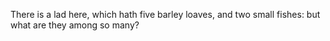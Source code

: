 There is a lad here, which hath five barley loaves, and two small fishes: but what are they among so many?
